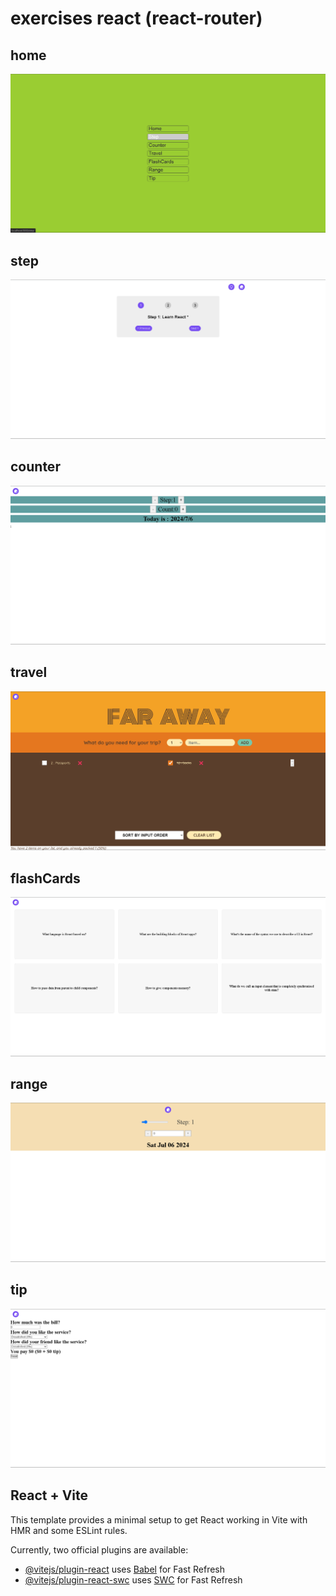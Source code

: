 # exercises react (react-router)
## home
![](./doc/home.png)
## step
![](./doc/step.png)
## counter
![](./doc/counter.png)
## travel
![](./doc/travel.png)
## flashCards
![](./doc/flashCards.png)
## range
![](./doc/range.png)
## tip
![](./doc/tip.png)

## React + Vite

This template provides a minimal setup to get React working in Vite with HMR and some ESLint rules.

Currently, two official plugins are available:

- [@vitejs/plugin-react](https://github.com/vitejs/vite-plugin-react/blob/main/packages/plugin-react/README.md) uses [Babel](https://babeljs.io/) for Fast Refresh
- [@vitejs/plugin-react-swc](https://github.com/vitejs/vite-plugin-react-swc) uses [SWC](https://swc.rs/) for Fast Refresh
